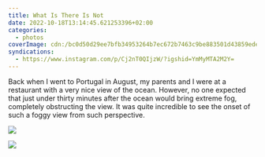 ```yaml
---
title: What Is There Is Not
date: 2022-10-18T13:14:45.621253396+02:00
categories:
  - photos
coverImage: cdn:/bc0d50d29ee7bfb34953264b7ec672b7463c9be883501d43859ede39c7e20e0c
syndications:
  - https://www.instagram.com/p/Cj2nT0QIjzW/?igshid=YmMyMTA2M2Y=
---
```


Back when I went to Portugal in August, my parents and I were at a restaurant with a very nice view of the ocean. However, no one expected that just under thirty minutes after the ocean would bring extreme fog, completely obstructing the view. It was quite incredible to see the onset of such a foggy view from such perspective.

<div class="fw fg">

![](cdn:/bc0d50d29ee7bfb34953264b7ec672b7463c9be883501d43859ede39c7e20e0c)

![](cdn:/25dd8fc3f43a97cb807e51225d6c89cf80b332599cf5411418871d9c042c15ba)

</div>
